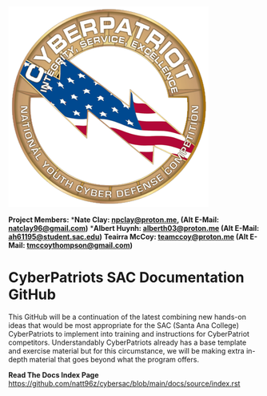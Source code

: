 ![Banner](img/cyberpatriot_A528E0326810D.png?raw=true) 

**Project Members:**
*__Nate Clay: npclay@proton.me, (Alt E-Mail: natclay96@gmail.com)__
*__Albert Huynh: alberth03@proton.me (Alt E-Mail: ah61195@student.sac.edu)__
__Teairra McCoy: teamccoy@proton.me (Alt E-Mail: tmccoythompson@gmail.com)__

CyberPatriots SAC Documentation GitHub
=======================================
This GitHub will be a continuation of the latest combining new hands-on ideas that would be most appropriate for the SAC (Santa Ana College) CyberPatriots to implement into training and instructions for CyberPatriot competitors. Understandably CyberPatriots already has a base template and exercise material but for this circumstance, we will be making extra in-depth material that goes beyond what the program offers.

**Read The Docs Index Page**
https://github.com/natt96z/cybersac/blob/main/docs/source/index.rst
